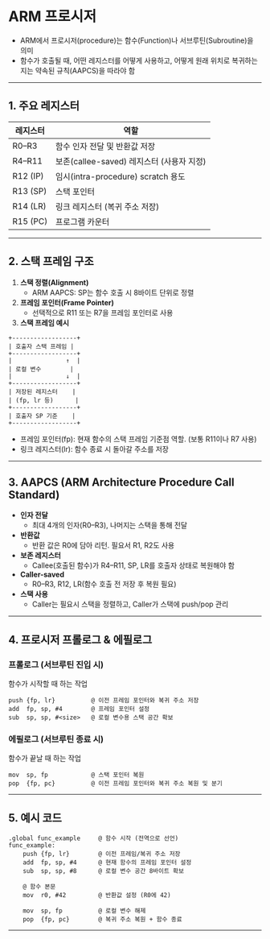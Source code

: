 # ARM 프로시저

- ARM에서 프로시저(procedure)는 함수(Function)나 서브루틴(Subroutine)을 의미
- 함수가 호출될 때, 어떤 레지스터를 어떻게 사용하고, 어떻게 원래 위치로 복귀하는지는 약속된 규칙(AAPCS)을 따라야 함

---

## 1. 주요 레지스터

| 레지스터 | 역할                                    |
|----------|-----------------------------------------|
| R0–R3    | 함수 인자 전달 및 반환값 저장           |
| R4–R11   | 보존(callee-saved) 레지스터 (사용자 지정) |
| R12 (IP) | 임시(intra-procedure) scratch 용도       |
| R13 (SP) | 스택 포인터                             |
| R14 (LR) | 링크 레지스터 (복귀 주소 저장)          |
| R15 (PC) | 프로그램 카운터                         |

---

## 2. 스택 프레임 구조

1. **스택 정렬(Alignment)**
    - ARM AAPCS: SP는 함수 호출 시 8바이트 단위로 정렬
2. **프레임 포인터(Frame Pointer)**
    - 선택적으로 R11 또는 R7을 프레임 포인터로 사용
3. **스택 프레임 예시**

```
+------------------+
| 호출자 스택 프레임 |
+------------------+
|               ↑  |
| 로컬 변수        |
|               ↓  |
+------------------+
| 저장된 레지스터    |
| (fp, lr 등)      |
+------------------+
| 호출자 SP 기준    |
+------------------+
```
- 프레임 포인터(fp): 현재 함수의 스택 프레임 기준점 역할. (보통 R11이나 R7 사용)
- 링크 레지스터(lr): 함수 종료 시 돌아갈 주소를 저장
---

## 3. AAPCS (ARM Architecture Procedure Call Standard)

- **인자 전달**
    - 최대 4개의 인자(R0–R3), 나머지는 스택을 통해 전달
- **반환값**
    - 반환 값은 R0에 담아 리턴. 필요서 R1, R2도 사용
- **보존 레지스터**
    - Callee(호출된 함수)가 R4–R11, SP, LR를 호출자 상태로 복원해야 함
- **Caller-saved**
    - R0–R3, R12, LR(함수 호출 전 저장 후 복원 필요)
- **스택 사용**
    - Caller는 필요시 스택을 정렬하고, Caller가 스택에 push/pop 관리

---

## 4. 프로시저 프롤로그 & 에필로그

### 프롤로그 (서브루틴 진입 시)
함수가 시작할 때 하는 작업

```assembly
push {fp, lr}          @ 이전 프레임 포인터와 복귀 주소 저장
add  fp, sp, #4        @ 프레임 포인터 설정
sub  sp, sp, #<size>   @ 로컬 변수용 스택 공간 확보
```

### 에필로그 (서브루틴 종료 시)
함수가 끝날 때 하는 작업
```assembly
mov  sp, fp            @ 스택 포인터 복원
pop  {fp, pc}          @ 이전 프레임 포인터와 복귀 주소 복원 및 분기
```

---

## 5. 예시 코드

```assembly
.global func_example     @ 함수 시작 (전역으로 선언)
func_example:
    push {fp, lr}        @ 이전 프레임/복귀 주소 저장
    add  fp, sp, #4      @ 현재 함수의 프레임 포인터 설정
    sub  sp, sp, #8      @ 로컬 변수 공간 8바이트 확보

    @ 함수 본문
    mov  r0, #42         @ 반환값 설정 (R0에 42)

    mov  sp, fp          @ 로컬 변수 해제
    pop  {fp, pc}        @ 복귀 주소 복원 + 함수 종료

```

---